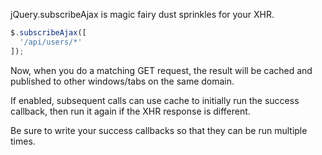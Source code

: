 jQuery.subscribeAjax is magic fairy dust sprinkles for your XHR.

```javascript
$.subscribeAjax([
  '/api/users/*'
]);
```

Now, when you do a matching GET request, the result will be cached and published to other windows/tabs on the same domain.

If enabled, subsequent calls can use cache to initially run the success callback, then run it again if the XHR response is different.

Be sure to write your success callbacks so that they can be run multiple times.